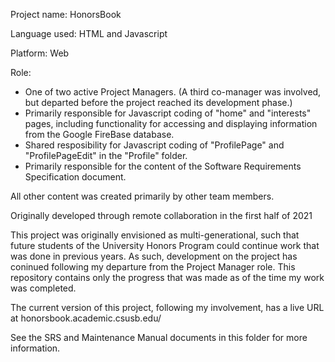 Project name: HonorsBook

Language used: HTML and Javascript

Platform: Web

Role:

- One of two active Project Managers. (A third co-manager was involved, but departed before the project reached its development phase.)
- Primarily responsible for Javascript coding of "home" and "interests" pages, including functionality for accessing and displaying information from the Google FireBase database.
- Shared resposibility for Javascript coding of "ProfilePage" and "ProfilePageEdit" in the "Profile" folder.
- Primarily responsible for the content of the Software Requirements Specification document.

All other content was created primarily by other team members.

Originally developed through remote collaboration in the first half of 2021

This project was originally envisioned as multi-generational, such that future students of the University Honors Program could continue work that was done in previous years. As such, development on the project has coninued following my departure from the Project Manager role. This repository contains only the progress that was made as of the time my work was completed.

The current version of this project, following my involvement, has a live URL at honorsbook.academic.csusb.edu/

See the SRS and Maintenance Manual documents in this folder for more information.
